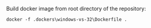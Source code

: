 
Build docker image from root directory of the repository:

```
docker -f .dockers\windows-vs-32\Dockerfile .
```


